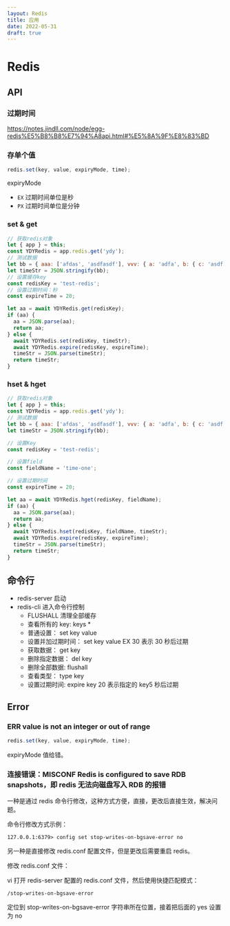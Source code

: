```yaml
---
layout: Redis
title: 应用
date: 2022-05-31
draft: true
---
```


# Redis

## API

### 过期时间

https://notes.jindll.com/node/egg-redis%E5%B8%B8%E7%94%A8api.html#%E5%8A%9F%E8%83%BD

### [](https://notes.jindll.com/node/egg-redis%E5%B8%B8%E7%94%A8api.html#%E5%AD%98%E5%8D%95%E4%B8%AA%E5%80%BC)存单个值

```js
redis.set(key, value, expiryMode, time);
```

expiryMode

- `EX` 过期时间单位是秒
- `PX` 过期时间单位是分钟

### set & get

```js
// 获取redis对象
let { app } = this;
const YDYRedis = app.redis.get('ydy');
// 测试数据
let bb = { aaa: ['afdas', 'asdfasdf'], vvv: { a: 'adfa', b: { c: 'asdf' } } };
let timeStr = JSON.stringify(bb);
// 设置缓存key
const redisKey = 'test-redis';
// 设置过期时间：秒
const expireTime = 20;

let aa = await YDYRedis.get(redisKey);
if (aa) {
  aa = JSON.parse(aa);
  return aa;
} else {
  await YDYRedis.set(redisKey, timeStr);
  await YDYRedis.expire(redisKey, expireTime);
  timeStr = JSON.parse(timeStr);
  return timeStr;
}
```

### hset & hget

```js
// 获取redis对象
let { app } = this;
const YDYRedis = app.redis.get('ydy');
// 测试数据
let bb = { aaa: ['afdas', 'asdfasdf'], vvv: { a: 'adfa', b: { c: 'asdf' } } };
let timeStr = JSON.stringify(bb);

// 设置Key
const redisKey = 'test-redis';

// 设置field
const fieldName = 'time-one';

// 设置过期时间
const expireTime = 20;

let aa = await YDYRedis.hget(redisKey, fieldName);
if (aa) {
  aa = JSON.parse(aa);
  return aa;
} else {
  await YDYRedis.hset(redisKey, fieldName, timeStr);
  await YDYRedis.expire(redisKey, expireTime);
  timeStr = JSON.parse(timeStr);
  return timeStr;
}
```

## 命令行

- redis-server 启动
- redis-cli 进入命令行控制
  - FLUSHALL 清理全部缓存
  - 查看所有的 key: keys \*
  - 普通设置： set key value
  - 设置并加过期时间： set key value EX 30 表示 30 秒后过期
  - 获取数据： get key
  - 删除指定数据： del key
  - 删除全部数据: flushall
  - 查看类型： type key
  - 设置过期时间: expire key 20 表示指定的 key5 秒后过期

## Error

### ERR value is not an integer or out of range

```js
redis.set(key, value, expiryMode, time);
```

expiryMode 值给错。

### 连接错误：MISCONF Redis is configured to save RDB snapshots，即 redis 无法向磁盘写入 RDB 的报错

一种是通过 redis 命令行修改，这种方式方便，直接，更改后直接生效，解决问题。

命令行修改方式示例：

```
127.0.0.1:6379> config set stop-writes-on-bgsave-error no
```

另一种是直接修改 redis.conf 配置文件，但是更改后需要重启 redis。

修改 redis.conf 文件：

vi 打开 redis-server 配置的 redis.conf 文件，然后使用快捷匹配模式：

```
/stop-writes-on-bgsave-error
```

定位到 stop-writes-on-bgsave-error 字符串所在位置，接着把后面的 yes 设置为 no
